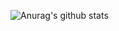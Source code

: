 ![Anurag's github stats](https://github-readme-stats.vercel.app/api?username=dsky1990&show_icons=true&theme=vue-dark&count_private=true)


